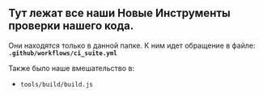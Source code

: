 ## Тут лежат все наши Новые Инструменты проверки нашего кода.

Они находятся только в данной папке. К ним идет обращение в файле: **`.github/workflows/ci_suite.yml`**

Также было наше вмешательство в:
- `tools/build/build.js`
